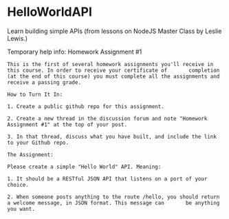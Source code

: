 # HelloWorldAPI
Learn building simple APIs (from lessons on NodeJS Master Class by Leslie Lewis.)

Temporary help info:
    Homework Assignment #1

    This is the first of several homework assignments you'll receive in this course. In order to receive your certificate of       completion (at the end of this course) you must complete all the assignments and receive a passing grade. 

    How to Turn It In:

    1. Create a public github repo for this assignment. 

    2. Create a new thread in the discussion forum and note "Homework Assignment #1" at the top of your post.

    3. In that thread, discuss what you have built, and include the link to your Github repo. 

    The Assignment:

    Please create a simple "Hello World" API. Meaning:

    1. It should be a RESTful JSON API that listens on a port of your choice. 

    2. When someone posts anything to the route /hello, you should return a welcome message, in JSON format. This message can       be anything you want. 
